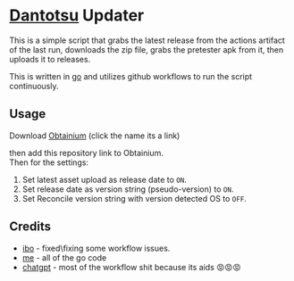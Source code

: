 # [Dantotsu]("https://github.com/rebelonion/Dantotsu/tree/dev") Updater

This is a simple script that grabs the latest release from the actions artifact of the last run, downloads the zip file, grabs the pretester apk from it, then uploads it to releases.

This is written in [go](https://go.dev/) and utilizes github workflows to run the script continuously.

## Usage

Download [Obtainium](https://github.com/ImranR98/Obtainium) (click the name its a link)

then add this repository link to Obtainium.\
Then for the settings:

1. Set latest asset upload as release date to `ON`.
2. Set release date as version string (pseudo-version) to `ON`.
3. Set Reconcile version string with version detected OS to `OFF`.

## Credits

-   [ibo](https://github.com/sneazy-ibo) - fixed\fixing some workflow issues.
-   [me](https://github.com/kaorlol) - all of the go code
-   [chatgpt](https://chat.openai.com/) - most of the workflow shit because its aids 😡😡😡

